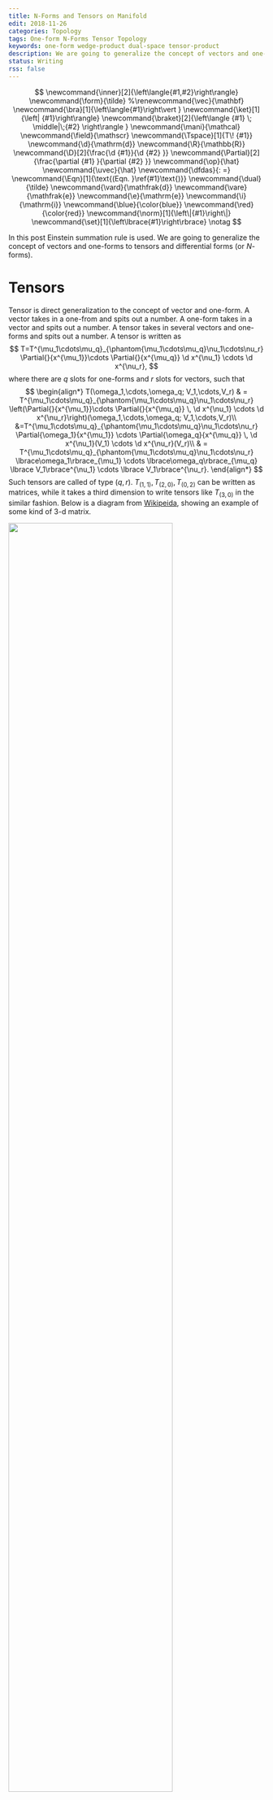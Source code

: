 ```yaml
---
title: N-Forms and Tensors on Manifold
edit: 2018-11-26
categories: Topology
tags: One-form N-Forms Tensor Topology 
keywords: one-form wedge-product dual-space tensor-product
description: We are going to generalize the concept of vectors and one-forms to tensors and differential forms.
status: Writing
rss: false
---
```


$$
\newcommand{\inner}[2]{\left\langle{#1,#2}\right\rangle}
\newcommand{\form}{\tilde}
%\renewcommand{\vec}{\mathbf}
\newcommand{\bra}[1]{\left\langle{#1}\right\vert }
\newcommand{\ket}[1]{\left| {#1}\right\rangle}
\newcommand{\braket}[2]{\left\langle {#1} \; \middle|\;{#2} \right\rangle }
\newcommand{\mani}{\mathcal}
\newcommand{\field}{\mathscr}
\newcommand{\Tspace}[1]{T\! {#1}}
\newcommand{\d}{\mathrm{d}}
\newcommand{\R}{\mathbb{R}}
\newcommand{\D}[2]{\frac{\d {#1}}{\d {#2} }}
\newcommand{\Partial}[2]{\frac{\partial {#1} }{\partial {#2} }}
\newcommand{\op}{\hat}
\newcommand{\uvec}{\hat}
\newcommand{\dfdas}{: =}
\newcommand{\Eqn}[1]{\text{(Eqn. }\ref{#1}\text{)}}
\newcommand{\dual}{\tilde}
\newcommand{\vard}{\mathfrak{d}}
\newcommand{\vare}{\mathfrak{e}}
\newcommand{\e}{\mathrm{e}}
\newcommand{\i}{\mathrm{i}}
\newcommand{\blue}{\color{blue}}
\newcommand{\red}{\color{red}}
\newcommand{\norm}[1]{\left\|{#1}\right\|}
\newcommand{\set}[1]{\left\lbrace{#1}\right\rbrace}
\notag
$$

In this post Einstein summation rule is used. We are going to generalize the concept of vectors and one-forms to tensors and differential forms (or $N$-forms).

# Tensors

Tensor is direct generalization to the concept of vector and one-form. A vector takes in a one-from and spits out a number. A one-form takes in a vector and spits out a number. A tensor takes in several vectors and one-forms and spits out a number. A tensor is written as 
$$
T=T^{\mu_1\cdots\mu_q}_{\phantom{\mu_1\cdots\mu_q}\nu_1\cdots\nu_r} \Partial{}{x^{\mu_1}}\cdots \Partial{}{x^{\mu_q}} \d x^{\nu_1} \cdots \d x^{\nu_r},
$$
where there are $q$ slots for one-forms and $r$ slots for vectors, such that
$$
\begin{align*}
T(\omega_1,\cdots,\omega_q; V_1,\cdots,V_r) 
& = T^{\mu_1\cdots\mu_q}_{\phantom{\mu_1\cdots\mu_q}\nu_1\cdots\nu_r} \left(\Partial{}{x^{\mu_1}}\cdots \Partial{}{x^{\mu_q}} \, \d x^{\nu_1} \cdots \d x^{\nu_r}\right)(\omega_1,\cdots,\omega_q; V_1,\cdots,V_r)\\
&=T^{\mu_1\cdots\mu_q}_{\phantom{\mu_1\cdots\mu_q}\nu_1\cdots\nu_r}  \Partial{\omega_1}{x^{\mu_1}} \cdots \Partial{\omega_q}{x^{\mu_q}} \, \d x^{\nu_1}(V_1) \cdots \d x^{\nu_r}(V_r)\\
& = T^{\mu_1\cdots\mu_q}_{\phantom{\mu_1\cdots\mu_q}\nu_1\cdots\nu_r} \lbrace\omega_1\rbrace_{\mu_1} \cdots \lbrace\omega_q\rbrace_{\mu_q} \lbrace V_1\rbrace^{\nu_1} \cdots \lbrace V_1\rbrace^{\nu_r}.
\end{align*}
$$
Such tensors are called of type $(q,r)$. $T_{(1,1)},\, T_{(2,0)},\,T_{(0,2)}$ can be written as matrices, while it takes a third dimension to write tensors like $T_{(3,0)}$ in the similar fashion. Below is a diagram from [Wikipeida](https://en.wikipedia.org/wiki/OLAP_cube), showing an example of some kind of $3$-d matrix.

<img src="https://upload.wikimedia.org/wikipedia/commons/4/46/OLAP_drill_up%26down.png" width=80%>

# Wedge Product

One way to generalize one-forms to differential forms (or $N$-forms) is to take products of one-forms. A two-form is can be seen as a "product" of two one-forms. A $N$-form is then a series of product of one-forms. This product is called a wedge product. We will first see how wedge product works in the context of vectors.

## Wedge Product of General Vectors

The cross product of vectors $U \times V$ is a very useful operation in $3$ dimensional geometry. It determines the area of the **parallelogram** containing these vectors and the plane containing it. A **wedge product** is the analogue used to determine a high dimensional parallelograms.

The wedge (楔) product (楔积) $\wedge$ is a special kind of tensor product. 

$$
V^{\mu _ 1} \wedge V^{\mu _ 2} \wedge. . .\wedge V^{\mu _ r} = \sum _ {P\in \mathbb S _ r} \operatorname{sgn}(P) V^{\mu _ {P(1)}} \otimes V^{\mu _ {P(2)}}\otimes \cdots\otimes V^{\mu  _ {P(r)}} \label{wedgeDef}
$$

For example, 

$$
\begin{align}
U \wedge V &= U \otimes V - V \otimes U\\
U \wedge V  \wedge W &= U \otimes V  \otimes W + W \otimes U \otimes V  + V  \otimes W \otimes U \notag \\
&- U \otimes W \otimes V  - W \otimes V  \otimes U - V \otimes U \otimes W \label{wedgeExample}
\end{align}
$$

[[John](https://www.av8n.com/physics/area-volume.pdf)] There is a **norm** for a wedge product (seen as a bi-vector, tri-vector, or $n$-vector) defined as 
$$
\begin{align}
\norm{A \wedge B}^2&\dfdas(A \wedge B)\cdot(B \wedge A)\notag\\
&=-(A \wedge B)^2
\end{align}
$$

> ***CONNECTIONS TO GEOMETRIC ENTITIES***:
>
> 1. **Analogue to cross product as a test of collinearity**: The wedge product gives a simple way to test for "**coplanarity**" or linear (in)dependence of vectors: if $U$ and $V$ are collinear, meaning $U = a V$, by anti-symmetry of wedge product,  
>    $$
>    U \wedge V =U \wedge aU=a(U \otimes U - U \otimes U)=0 \notag
>    $$
>    If $W$ is coplanar with $U$ and $V$, meaning $W = a U + b V$, (“collapsed box”, not maximally linear independent), then
>    $$
>    W \wedge U \wedge V = aU  \wedge U \wedge V+bV\wedge U \wedge V = 0 \notag
>    $$
>
> 2. **Analogue to cross product as a indicator of orientation**: If $n\gt 3$, there are infinitely many directions perpendicular to the two vectors, so you can't think of the orientation as a vector (like the cross product in three dimensions). Instead, you may think of the orientation as a *circle* in the plane of the two given vectors $U$ and $V$, with a direction attached to it in one of the two possible ways: $\circlearrowleft$ or $\circlearrowright$. This orientation is 
>
> 3. **Analogue to cross product as a way to compute "area of parallelogram"**: For two vectors $U=(a,b,c)$ and $V=(d,e,f)$, We can see that the nonzero entries of wedge product are basically the same as for the cross product. 
>    $$
>    \begin{align}
>    \vec{u} \wedge \vec{v}
>    &=(u _ 1,u _ 2,u _ 3)\wedge(v _ 1,v _ 2,v _ 3)\notag\\
>    &=(u _ 1,u _ 2,u _ 3)\otimes(v _ 1,v _ 2,v _ 3)-(u _ 1,u _ 2,u _ 3)\otimes(v _ 1,v _ 2,v _ 3) \notag\\
>    &\substack{\text{the basis is different}\newline\neq} \begin{pmatrix}
>     0        & \red u _ 1v _ 2 − u _ 2v _ 1  & \red u _ 1v _ 3 − u _ 3v _ 1\\
>     \blue −u _ 1v _ 2 + u _ 2v _ 1 & 0        & \red u _ 2v _ 3 − u _ 3v _ 2\\
>     \blue −u _ 1v _ 3 + u _ 3v _ 1 & \blue −u _ 2v _ 3 + u _ 3v _ 2 & 0        
>    \end{pmatrix}\notag\\
>    &= (u _ 1 v _ 2 - u _ 2 v _ 1) (\uvec{e} _ 1 \wedge \uvec{e} _ 2) + (u _ 3 v _ 1 - u _ 1 v _ 3) (\uvec{e} _ 3 \wedge \uvec{e} _ 1) + (u _ 2 v _ 3 - u _ 3 v _ 2) (\uvec{e} _ 2 \wedge \uvec{e} _ 3) \label{wedgetensorvector}\\
>         \notag\\
>    \vec{u} \times \vec{v}
>    &=(u _ 1, u _ 2, u _ 3) \times (v _ 1, v _ 2, v _ 3) \notag\\
>    &= {\red(u _ 2v _ 3 − u _ 3v _ 2)}\uvec i + {\red(−u _ 1v _ 3 + u _ 3v _ 1)}\uvec j + {\red(u _ 1v _ 2 − u _ 2v _ 1)}\uvec k\notag\\
>         \end{align}
>    $$
>
>    > **Note:**
>    >
>    > - The wedge product is a tensor, **not a matrix**. The wedge product of two dimension $3$ vectors has a dimension of $3$, not $9$ $\Eqn{wedgetensorvector}$. 
>    > - This matrix is anti-symmetry matrix of odd dimension and thus has a zero determinant.
>
>    However, this result is not the area of this two vectors. $U \wedge V$ is a bivector, it's norm $A^2=\norm{U\wedge V}^2\substack{\small\text{numerically}\newline\huge {=}}(U \times V)^2$ is the area of the parallelogram.
>
> 4. **Generalization as a direct way to calculate $n$-dimensional area, (specially, $3$-dimensional area being the volume)**: the $n$-dimensional area is defined as a $n$ wedge product of $n$-dimensional vectors. For $n=3$, $ \vec{u} \wedge \vec{v} \wedge \vec{w} = (u _ 1 v _ 2 w _ 3 + u _ 2 v _ 3 w _ 1 + u _ 3 v _ 1 w _ 2 - u _ 1 v _ 3 w _ 2 - u _ 2 v _ 1 w _ 3 - u _ 3 v _ 2 w _ 1) (\uvec{e} _ 1 \wedge \uvec{e} _ 2 \wedge \uvec{e} _ 3) $. Still the volume ($3$-dimensional area) $V^2=\norm{\vec{u} \wedge \vec{v} \wedge \vec{w} }$.
>
>    There is more to it. While $\vec{u} \wedge \vec{v} \wedge \vec{w}$ is a simple construction of three vectors, it is also a wedge product of vector and yet a wedge product $\vec{u} \wedge (\vec{v} \wedge \vec{w})$. The volume of the parallelepiped ($3$-dimensional area) is now the span of a vector and an parallelogram ($2$-dimensional area). Similarly, a $(n+m)$-dimensional area can be spanned by a $n$-dimensional area and $m​$-dimensional area.

## Wedge Product of One-Forms

Naturally, a 2-form is of the form $X=X _ {\mu\nu}\d x ^ \mu\d x^\nu$, e.g., $\e^x\d x\d y+2x^2\d y \d z+ (y-x)\d x\d z$. One-forms can be viewed as vectors, so wedge product can apply.

This can be seen as a tensor product of two one-forms.

$$
\begin{align}
(3\d x + \d y) ∧ (\e^x\d x + 2\d y) &= 3\e^x\d x ∧ \d x + 6\d x ∧ \d y + \e^x \d y ∧ \d x + 2\d y ∧ \d y\\
&= (6 − \e^x)\d x ∧ \d y
\end{align}
$$



# Exterior Derivative

Another way to see a two-form is that it's a second derivative of something. Take the "derivative" of a $1$-form (first derivative) should result in a $2$-form. This operation is called a **exterior derivative** $\d$.

$$
\begin{align*}
\d (\omega) &= \d (\omega_\mu \d x ^ \mu)\\
&=(\d \omega _ \mu )\wedge\d x ^ \mu + \omega_\mu\d( \d x ^ \mu)\\
\xrightarrow[\d( \d x _ \mu)=0]{\text{by def.}}&=(\d \omega _ \mu )\wedge\d x ^ \mu\\
&=\Partial{\omega_\mu}{x ^ \nu}\d x ^ \nu \wedge\d x ^ \mu 
\end{align*}
$$

For example, 

$$
\d(F \d x+G\d y +H\d z) = (\Partial{G}{x} −\Partial{F}{y})\d x\wedge \d y + (\Partial{H}{y} −\Partial{G}{z})\d y \wedge \d z + (\Partial{F}{z} − \Partial{H}{x})\d z \wedge \d x
$$

This coincides with the definition of **curl**.

$$
\vec{\nabla} \times V = (Hy − Gz)\uvec i + (Gx − Fy)\uvec k + (Fz − Hx)\uvec j
$$

Thus the exterior derivative of a $p$-form is a $(p+1)$-form.

A $2$-form is an expression built using wedge products of pairs of $1$-forms. 

The real significance of $2$-forms will come later when we do surface integrals. A $2$-form will be an expression that can be integrated over a surface in the same way that a $1$-form can be integrated over a curve.

# Tensors

## Exterior derivative

The exterior derivative can be applied to vectors as well. The formula reads
$$
\begin{align*}
 \d(V)&=\d( V^\mu \Partial{}{x^\mu})\\
 &=
 \end{align*}
$$
